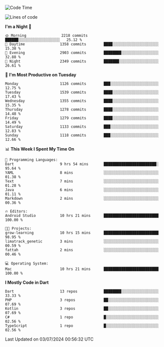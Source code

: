 <!--START_SECTION:waka-->
![Code Time](http://img.shields.io/badge/Code%20Time-594%20hrs%2029%20mins-blue)

![Lines of code](https://img.shields.io/badge/From%20Hello%20World%20I%27ve%20Written-2.8%20million%20lines%20of%20code-blue)

**I'm a Night 🦉** 

```text
🌞 Morning                2218 commits        ██████░░░░░░░░░░░░░░░░░░░   25.12 % 
🌆 Daytime                1358 commits        ████░░░░░░░░░░░░░░░░░░░░░   15.38 % 
🌃 Evening                2903 commits        ████████░░░░░░░░░░░░░░░░░   32.88 % 
🌙 Night                  2349 commits        ███████░░░░░░░░░░░░░░░░░░   26.61 % 
```
📅 **I'm Most Productive on Tuesday** 

```text
Monday                   1126 commits        ███░░░░░░░░░░░░░░░░░░░░░░   12.75 % 
Tuesday                  1539 commits        ████░░░░░░░░░░░░░░░░░░░░░   17.43 % 
Wednesday                1355 commits        ████░░░░░░░░░░░░░░░░░░░░░   15.35 % 
Thursday                 1278 commits        ████░░░░░░░░░░░░░░░░░░░░░   14.48 % 
Friday                   1279 commits        ████░░░░░░░░░░░░░░░░░░░░░   14.49 % 
Saturday                 1133 commits        ███░░░░░░░░░░░░░░░░░░░░░░   12.83 % 
Sunday                   1118 commits        ███░░░░░░░░░░░░░░░░░░░░░░   12.66 % 
```


📊 **This Week I Spent My Time On** 

```text
💬 Programming Languages: 
Dart                     9 hrs 54 mins       ████████████████████████░   95.64 % 
YAML                     8 mins              ░░░░░░░░░░░░░░░░░░░░░░░░░   01.38 % 
Text                     7 mins              ░░░░░░░░░░░░░░░░░░░░░░░░░   01.28 % 
Java                     6 mins              ░░░░░░░░░░░░░░░░░░░░░░░░░   01.11 % 
Markdown                 2 mins              ░░░░░░░░░░░░░░░░░░░░░░░░░   00.36 % 

🔥 Editors: 
Android Studio           10 hrs 21 mins      █████████████████████████   100.00 % 

🐱‍💻 Projects: 
grow-learning            10 hrs 15 mins      █████████████████████████   98.95 % 
limatrack_genetic        3 mins              ░░░░░░░░░░░░░░░░░░░░░░░░░   00.59 % 
fattah                   2 mins              ░░░░░░░░░░░░░░░░░░░░░░░░░   00.46 % 

💻 Operating System: 
Mac                      10 hrs 21 mins      █████████████████████████   100.00 % 
```

**I Mostly Code in Dart** 

```text
Dart                     13 repos            ████████░░░░░░░░░░░░░░░░░   33.33 % 
PHP                      3 repos             ██░░░░░░░░░░░░░░░░░░░░░░░   07.69 % 
Kotlin                   3 repos             ██░░░░░░░░░░░░░░░░░░░░░░░   07.69 % 
C#                       1 repo              █░░░░░░░░░░░░░░░░░░░░░░░░   02.56 % 
TypeScript               1 repo              █░░░░░░░░░░░░░░░░░░░░░░░░   02.56 % 
```




 Last Updated on 03/07/2024 00:56:32 UTC
<!--END_SECTION:waka-->
